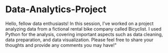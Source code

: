 # Data-Analytics-Project
Hello, fellow data enthusiasts! In this session, I've worked on a project analyzing data from a fictional rental bike company called Bicyclist. 
I used Python for the analysis, covering important aspects such as data cleaning, data preparation, and data visualization. Please feel free to share your thoughts and provide any comments you may have!"
